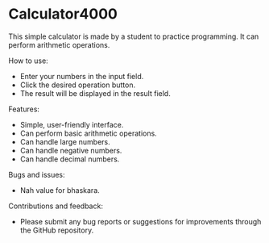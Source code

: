 <h1> Calculator4000 </h1>
This simple calculator is made by a student to practice programming. It can perform arithmetic operations.

How to use:
<ul>
<li>Enter your numbers in the input field.</li>
<li>Click the desired operation button.</li>
<li>The result will be displayed in the result field.</li>
</ul>

Features:
<ul>
<li>Simple, user-friendly interface.</li>
<li>Can perform basic arithmetic operations.</li>
<li>Can handle large numbers.</li>
<li>Can handle negative numbers.</li>
<li>Can handle decimal numbers.</li>
</ul>

Bugs and issues:
<ul>
<li>Nah value for bhaskara.</li>
</ul>
Contributions and feedback:
<ul>
<li>Please submit any bug reports or suggestions for improvements through the GitHub repository.</li>
</ul>

